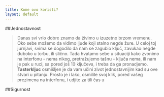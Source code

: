 ```yaml
---
title: Kome ovo koristi?
layout: default
---
```


##Jednostavnost

> Danas svi vrlo dobro znamo da živimo u izuzetno brzom vremenu. Oko sebe možemo da vidimo ljude koji stalno negde žure. U celoj toj jurnjavi, svima se dogodilo da nam se zagubio ključ, zavukao negde duboko u torbu, ili slično. Tada hvatamo sebe u situaciji kako zvonimo na interfonu - nema nikog, pretražujemo tašnu - ključa nema, ili nam je pak u ruci, sa pored još 10 ključeva, i treba da ga pronadjemo. **Tasterkljuc** osmišljen je da vam učini zivot jednostavnijim kad su ove stvari u pitanju. Prosto je i lako, osmilite svoj klik, pored vašeg prezimena na interfonu, i udjite za tili čas u  

##Sigurnost

> 



